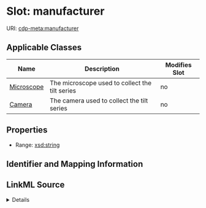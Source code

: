 

# Slot: manufacturer

URI: [cdp-meta:manufacturer](metadatamanufacturer)



<!-- no inheritance hierarchy -->





## Applicable Classes

| Name | Description | Modifies Slot |
| --- | --- | --- |
| [Microscope](Microscope.md) | The microscope used to collect the tilt series |  no  |
| [Camera](Camera.md) | The camera used to collect the tilt series |  no  |







## Properties

* Range: [xsd:string](http://www.w3.org/2001/XMLSchema#string)





## Identifier and Mapping Information








## LinkML Source

<details>
```yaml
name: manufacturer
alias: manufacturer
domain_of:
- Camera
- Microscope
range: string

```
</details>